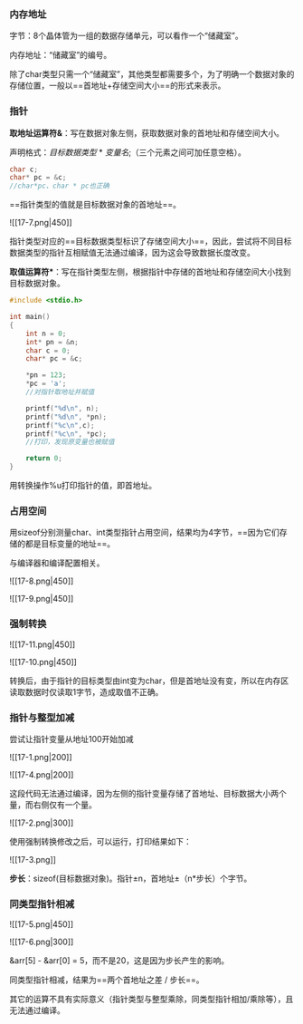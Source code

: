 ### 内存地址

字节：8个晶体管为一组的数据存储单元，可以看作一个“储藏室”。

内存地址：“储藏室”的编号。

除了char类型只需一个“储藏室”，其他类型都需要多个，为了明确一个数据对象的存储位置，一般以==首地址+存储空间大小==的形式来表示。

### 指针

**取地址运算符&**：写在数据对象左侧，获取数据对象的首地址和存储空间大小。

声明格式：*目标数据类型* * *变量名*;（三个元素之间可加任意空格）。

```c
char c;
char* pc = &c;
//char*pc、char * pc也正确
```

==指针类型的值就是目标数据对象的首地址==。

![[17-7.png|450]]

指针类型对应的==目标数据类型标识了存储空间大小==，因此，尝试将不同目标数据类型的指针互相赋值无法通过编译，因为这会导致数据长度改变。

**取值运算符\***：写在指针类型左侧，根据指针中存储的首地址和存储空间大小找到目标数据对象。

```c
#include <stdio.h>

int main()
{
	int n = 0;
	int* pn = &n;
	char c = 0;
	char* pc = &c;

	*pn = 123;
	*pc = 'a';
  	//对指针取地址并赋值

	printf("%d\n", n);
	printf("%d\n", *pn);
	printf("%c\n",c);
	printf("%c\n", *pc);
  	//打印，发现原变量也被赋值

	return 0;
}
```

用转换操作%u打印指针的值，即首地址。

### 占用空间

用sizeof分别测量char、int类型指针占用空间，结果均为4字节，==因为它们存储的都是目标变量的地址==。

与编译器和编译配置相关。

![[17-8.png|450]]

![[17-9.png|450]]

### 强制转换

![[17-11.png|450]]

![[17-10.png|450]]

转换后，由于指针的目标类型由int变为char，但是首地址没有变，所以在内存区读取数据时仅读取1字节，造成取值不正确。

### 指针与整型加减

尝试让指针变量从地址100开始加减

![[17-1.png|200]]

![[17-4.png|200]]

这段代码无法通过编译，因为左侧的指针变量存储了首地址、目标数据大小两个量，而右侧仅有一个量。

![[17-2.png|300]]

使用强制转换修改之后，可以运行，打印结果如下：

![[17-3.png]]

**步长**：sizeof(目标数据对象)。指针±n，首地址±（n\*步长）个字节。

### 同类型指针相减

![[17-5.png|450]]

![[17-6.png|300]]

&arr\[5\] - &arr\[0\] = 5，而不是20，这是因为步长产生的影响。

同类型指针相减，结果为==两个首地址之差 / 步长==。

其它的运算不具有实际意义（指针类型与整型乘除，同类型指针相加/乘除等），且无法通过编译。